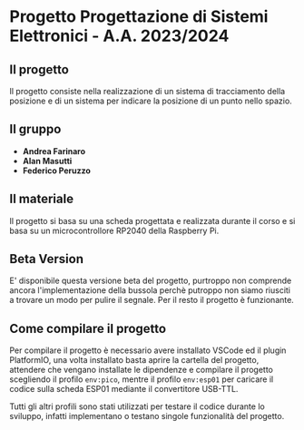 # Progetto Progettazione di Sistemi Elettronici - A.A. 2023/2024

## Il progetto
Il progetto consiste nella realizzazione di un sistema di tracciamento della posizione e di un sistema per indicare la posizione di un punto nello spazio.

## Il gruppo
- **Andrea Farinaro**
- **Alan Masutti**
- **Federico Peruzzo**
  
## Il materiale
Il progetto si basa su una scheda progettata e realizzata durante il corso e si basa su un microcontrollore RP2040 della Raspberry Pi.

## Beta Version
E' disponibile questa versione beta del progetto, purtroppo non comprende ancora l'implementazione della bussola perchè putroppo non siamo riusciti a trovare un modo per pulire il segnale. Per il resto il progetto è funzionante.

## Come compilare il progetto
Per compilare il progetto è necessario avere installato VSCode ed il plugin PlatformIO, una volta installato basta aprire la cartella del progetto, attendere che vengano installate le dipendenze e compilare il progetto scegliendo il profilo `env:pico`, mentre il profilo `env:esp01` per caricare il codice sulla scheda ESP01 mediante il convertitore USB-TTL.

Tutti gli altri profili sono stati utilizzati per testare il codice durante lo sviluppo, infatti implementano o testano singole funzionalità del progetto.
